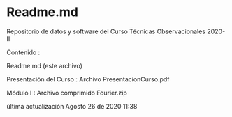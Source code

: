 # Readme.md
Repositorio de datos y software del Curso Técnicas Observacionales 2020- II

Contenido :

Readme.md  (este archivo)

Presentación del Curso : Archivo PresentacionCurso.pdf  

Módulo I : Archivo comprimido Fourier.zip

última actualización Agosto 26 de 2020 11:38
